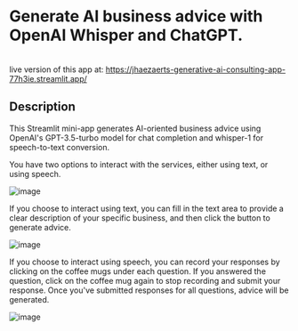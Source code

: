 # **Generate AI business advice with OpenAI Whisper and ChatGPT.**


<br>live version of this app at: https://jhaezaerts-generative-ai-consulting-app-77h3ie.streamlit.app/


## Description

This Streamlit mini-app generates AI-oriented business advice using OpenAI's GPT-3.5-turbo model for chat completion and whisper-1 for speech-to-text conversion.

You have two options to interact with the services, either using text, or using speech.

![image](https://user-images.githubusercontent.com/72695808/227727953-b2757161-5c61-4d65-9cdf-ccec45105e00.png)


If you choose to interact using text, you can fill in the text area to provide a clear description of your specific business, and then click the button to generate advice.

![image](https://user-images.githubusercontent.com/72695808/227728172-0bea56ff-462f-43b5-976b-749b5620224b.png)


If you choose to interact using speech, you can record your responses by clicking on the coffee mugs under each question. If you answered the question, click on the coffee mug again to stop recording and submit your response. Once you've submitted responses for all questions, advice will be generated.

![image](https://user-images.githubusercontent.com/72695808/227728316-277ae48c-c1df-4af6-8865-4b30dc2834b1.png)

